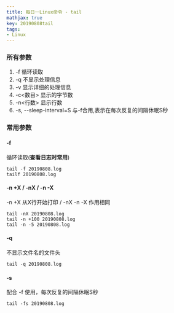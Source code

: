 ```yaml
---
title: 每日一Linux命令 - tail
mathjax: true
key: 20190808tail
tags:
- Linux
---
```

### 所有参数
1. -f 循环读取
2. -q 不显示处理信息
3. -v 显示详细的处理信息
4. -c<数目> 显示的字节数
5. -n<行数> 显示行数
6. -s, --sleep-interval=S 与-f合用,表示在每次反复的间隔休眠S秒 

### 常用参数
#### -f
循环读取(**查看日志时常用**)
```
tail -f 20190808.log
tailf 20190808.log
```

#### -n +X / -nX / -n -X
-n +X 从X行开始打印 / -nX  -n -X 作用相同 
```
tail -nX 20190808.log
tail -n +100 20190808.log
tail -n -5 20190808.log
```

#### -q
不显示文件名的文件头
```
tail -q 20190808.log
```

#### -s
配合 -f 使用，每次反复的间隔休眠S秒
```
tail -fs 20190808.log
```
